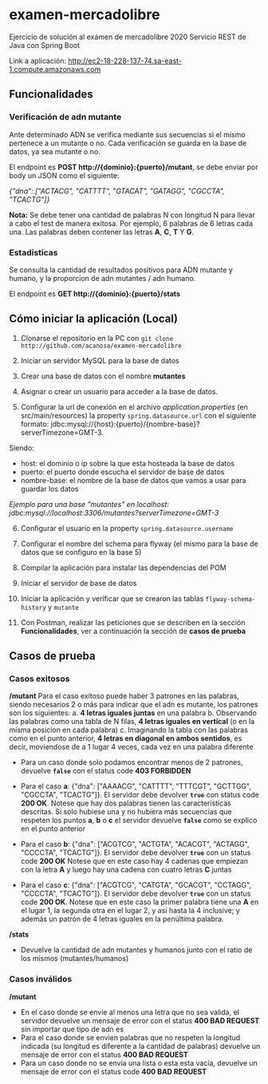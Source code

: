 # examen-mercadolibre
Ejercicio de solución al exámen de mercadolibre 2020
Servicio REST de Java con Spring Boot

Link a aplicación: http://ec2-18-228-137-74.sa-east-1.compute.amazonaws.com

## Funcionalidades

### Verificación de adn mutante 
Ante determinado ADN se verifica mediante sus secuencias si el mismo pertenece a un mutante o no. Cada verificación se guarda en la base de datos, ya sea mutante o no.

El endpoint es **POST http://{dominio}:{puerto}/mutant**, se debe enviar por body un JSON como el siguiente:

*{"dna": ["ACTACG", "CATTTT", "GTACAT", "GATAGG", "CGCCTA", "TCACTG"]}*

**Nota:** Se debe tener una cantidad de palabras N con longitud N para llevar a cabo el test de manera exitosa. Por ejemplo, 6 palabras de 6 letras cada una. Las palabras deben contener las letras **A**, **C**, **T** Y **G**.

### Estadisticas 
Se consulta la cantidad de resultados positivos para ADN mutante y humano, y la proporcion de adn mutantes / adn humano.

El endpoint es **GET http://{dominio}:{puerto}/stats**

## Cómo iniciar la aplicación (Local)

1. Clonarse el repositorio en la PC con `git clone http://github.com/acanosa/examen-mercadolibre`

2. Iniciar un servidor MySQL para la base de datos

3. Crear una base de datos con el nombre **mutantes** 

4. Asignar o crear un usuario para acceder a la base de datos.

5. Configurar la url de conexión en el archivo *application.properties* (en src/main/resources) la property `spring.datasource.url` con el siguiente formato: jdbc:mysql://{host}:{puerto}/{nombre-base}?serverTimezone=GMT-3.

Siendo:
 - host: el dominio o ip sobre la que esta hosteada la base de datos
 - puerto: el puerto donde escucha el servidor de base de datos
 - nombre-base: el nombre de la base de datos que vamos a usar para guardar los datos

*Ejemplo para una base "mutantes" en localhost: jdbc:mysql://localhost:3306/mutantes?serverTimezone=GMT-3*

6. Configurar el usuario en la property `spring.datasource.username`

7. Configurar el nombre del schema para flyway (el mismo para la base de datos que se configuro en la base 5)

8. Compilar la aplicación para instalar las dependencias del POM

9. Iniciar el servidor de base de datos

10. Iniciar la aplicación y verificar que se crearon las tablas `flyway-schema-history` y `mutante`

11. Con Postman, realizar las peticiones que se describen en la sección **Funcionalidades**, ver a continuación la sección de **casos de prueba**

## Casos de prueba

### Casos exitosos

**/mutant**
Para el caso exitoso puede haber 3 patrones en las palabras, siendo necesarios 2 o más para indicar que el adn es mutante, los patrones son los siguientes: 
a. **4 letras iguales juntas** en una palabra 
b. Observando las palabras como una tabla de N filas, **4 letras iguales en vertical** (o en la misma posicion en cada palabra) 
c. Imaginando la tabla con las palabras como en el punto anterior, **4 letras en diagonal en ambos sentidos**, es decir, moviendose de a 1 lugar 4 veces, cada vez en una palabra diferente

- Para un caso donde solo podamos encontrar menos de 2 patrones, devuelve **`false`** con el status code **403 FORBIDDEN**

- Para el caso **a**: {"dna": ["AAAACG", "CATTTT", "TTTCGT", "GCTTGG", "CGCCTA", "TCACTG"]}. El servidor debe devolver **`true`** con status code **200 OK**.
Notese que hay dos palabras tienen las caracteristicas descritas. Si solo hubiese una y no hubiera más secuencias que respeten los puntos **a**, **b** o **c** el servidor devuelve **`false`** como se explico en el punto anterior

- Para el caso **b**: {"dna": ["ACGTCG", "ACTGTA", "ACACGT", "ACTAGG", "CCCCTA", "TCACTG"]}. El servidor debe devolver **`true`** con un status code **200 OK**
Notese que en este caso hay 4 cadenas que empiezan con la letra **A** y luego hay una cadena con cuatro letras **C** juntas

- Para el caso **c**: {"dna": ["ACGTCG", "CATGTA", "GCACGT", "CCTAGG", "CCCCTA", "TCACTG"]}. El servidor debe devolver **`true`** con un status code **200 OK**.
Notese que en este caso la primer palabra tiene una **A** en el lugar 1, la segunda otra en el lugar 2, y asi hasta la 4 inclusive; y además un patrón de 4 letras iguales en la penúltima palabra.

**/stats**
- Devuelve la cantidad de adn mutantes y humanos junto con el ratio de los mismos (mutantes/humanos)

### Casos inválidos
**/mutant**
- En el caso donde se envie al menos una letra que no sea valida, el servidor devuelve un mensaje de error con el status **400 BAD REQUEST** sin importar que tipo de adn es
- Para el caso donde se envien palabras que no respeten la longitud indicada (su longitud es diferente a la cantidad de palabras) devuelve un mensaje de error con el status **400 BAD REQUEST**
- Para un caso donde no se envía una lista o esta esta vacía, devuelve un mensaje de error con el status code **400 BAD REQUEST**
